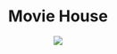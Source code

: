 <h1 align="center">Movie House</h1>
<p align="center">
<img src="https://img.shields.io/badge/Status%3A-Conclu%C3%ADdo-green"/>
</p>

